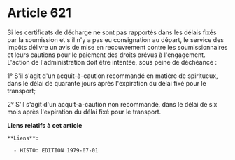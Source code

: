# Article 621

Si les certificats de décharge ne sont pas rapportés dans les délais fixés par la soumission et s'il n'y a pas eu
consignation au départ, le service des impôts délivre un avis de mise en recouvrement contre les soumissionnaires et leurs
cautions pour le paiement des droits prévus à l'engagement. L'action de l'administration doit être intentée, sous peine de
déchéance :

1° S'il s'agit d'un acquit-à-caution recommandé en matière de spiritueux, dans le délai de quarante jours après l'expiration
du délai fixé pour le transport;

2° S'il s'agit d'un acquit-à-caution non recommandé, dans le délai de six mois après l'expiration du délai fixé pour le
transport.

**Liens relatifs à cet article**

	**Liens**:

	  - HISTO: EDITION 1979-07-01

